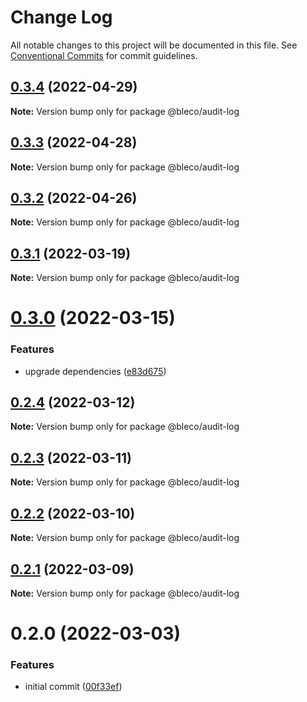 # Change Log

All notable changes to this project will be documented in this file.
See [Conventional Commits](https://conventionalcommits.org) for commit guidelines.

## [0.3.4](https://gitr.net/betaly/bleco/compare/@bleco/audit-log@0.3.3...@bleco/audit-log@0.3.4) (2022-04-29)

**Note:** Version bump only for package @bleco/audit-log





## [0.3.3](https://gitr.net/betaly/bleco/compare/@bleco/audit-log@0.3.2...@bleco/audit-log@0.3.3) (2022-04-28)

**Note:** Version bump only for package @bleco/audit-log





## [0.3.2](https://gitr.net/betaly/bleco/compare/@bleco/audit-log@0.3.1...@bleco/audit-log@0.3.2) (2022-04-26)

**Note:** Version bump only for package @bleco/audit-log





## [0.3.1](https://gitr.net/betaly/bleco/compare/@bleco/audit-log@0.3.0...@bleco/audit-log@0.3.1) (2022-03-19)

**Note:** Version bump only for package @bleco/audit-log





# [0.3.0](https://gitr.net/betaly/bleco/compare/@bleco/audit-log@0.2.4...@bleco/audit-log@0.3.0) (2022-03-15)


### Features

* upgrade dependencies ([e83d675](https://gitr.net/betaly/bleco/commits/e83d675bc8e6c2da5737ebcfa48378bcc366dbea))





## [0.2.4](https://gitr.net/betaly/bleco/compare/@bleco/audit-log@0.2.3...@bleco/audit-log@0.2.4) (2022-03-12)

**Note:** Version bump only for package @bleco/audit-log





## [0.2.3](https://gitr.net/betaly/bleco/compare/@bleco/audit-log@0.2.2...@bleco/audit-log@0.2.3) (2022-03-11)

**Note:** Version bump only for package @bleco/audit-log





## [0.2.2](https://gitr.net/betaly/bleco/compare/@bleco/audit-log@0.2.1...@bleco/audit-log@0.2.2) (2022-03-10)

**Note:** Version bump only for package @bleco/audit-log





## [0.2.1](https://gitr.net/betaly/bleco/compare/@bleco/audit-log@0.2.0...@bleco/audit-log@0.2.1) (2022-03-09)

**Note:** Version bump only for package @bleco/audit-log





# 0.2.0 (2022-03-03)


### Features

* initial commit ([00f33ef](https://gitr.net/betaly/bleco/bleco/commits/00f33efdb654a3c235ff65ab82f9274b2ee4fc3f))
